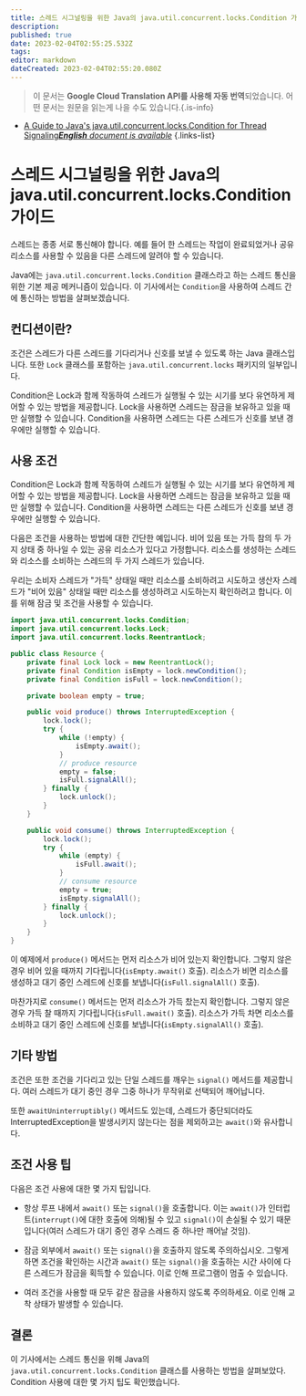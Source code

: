 ```yaml
---
title: 스레드 시그널링을 위한 Java의 java.util.concurrent.locks.Condition 가이드
description: 
published: true
date: 2023-02-04T02:55:25.532Z
tags: 
editor: markdown
dateCreated: 2023-02-04T02:55:20.080Z
---
```


> 이 문서는 **Google Cloud Translation API를 사용해 자동 번역**되었습니다.
어떤 문서는 원문을 읽는게 나을 수도 있습니다.{.is-info}



- [A Guide to Java's java.util.concurrent.locks.Condition for Thread Signaling***English** document is available*](/en/Knowledge-base/Java/a-guide-to-java-s-java-util-concurrent-locks-condition-for-thread-signaling)
{.links-list}



# 스레드 시그널링을 위한 Java의 java.util.concurrent.locks.Condition 가이드

스레드는 종종 서로 통신해야 합니다. 예를 들어 한 스레드는 작업이 완료되었거나 공유 리소스를 사용할 수 있음을 다른 스레드에 알려야 할 수 있습니다.

Java에는 `java.util.concurrent.locks.Condition` 클래스라고 하는 스레드 통신을 위한 기본 제공 메커니즘이 있습니다. 이 기사에서는 `Condition`을 사용하여 스레드 간에 통신하는 방법을 살펴보겠습니다.

## 컨디션이란?

조건은 스레드가 다른 스레드를 기다리거나 신호를 보낼 수 있도록 하는 Java 클래스입니다. 또한 `Lock` 클래스를 포함하는 `java.util.concurrent.locks` 패키지의 일부입니다.

Condition은 Lock과 함께 작동하여 스레드가 실행될 수 있는 시기를 보다 유연하게 제어할 수 있는 방법을 제공합니다. Lock을 사용하면 스레드는 잠금을 보유하고 있을 때만 실행할 수 있습니다. Condition을 사용하면 스레드는 다른 스레드가 신호를 보낸 경우에만 실행할 수 있습니다.

## 사용 조건

Condition은 Lock과 함께 작동하여 스레드가 실행될 수 있는 시기를 보다 유연하게 제어할 수 있는 방법을 제공합니다. Lock을 사용하면 스레드는 잠금을 보유하고 있을 때만 실행할 수 있습니다. Condition을 사용하면 스레드는 다른 스레드가 신호를 보낸 경우에만 실행할 수 있습니다.

다음은 조건을 사용하는 방법에 대한 간단한 예입니다. 비어 있음 또는 가득 참의 두 가지 상태 중 하나일 수 있는 공유 리소스가 있다고 가정합니다. 리소스를 생성하는 스레드와 리소스를 소비하는 스레드의 두 가지 스레드가 있습니다.

우리는 소비자 스레드가 "가득" 상태일 때만 리소스를 소비하려고 시도하고 생산자 스레드가 "비어 있음" 상태일 때만 리소스를 생성하려고 시도하는지 확인하려고 합니다. 이를 위해 잠금 및 조건을 사용할 수 있습니다.


```java
import java.util.concurrent.locks.Condition;
import java.util.concurrent.locks.Lock;
import java.util.concurrent.locks.ReentrantLock;

public class Resource {
    private final Lock lock = new ReentrantLock();
    private final Condition isEmpty = lock.newCondition();
    private final Condition isFull = lock.newCondition();

    private boolean empty = true;

    public void produce() throws InterruptedException {
        lock.lock();
        try {
            while (!empty) {
                isEmpty.await();
            }
            // produce resource
            empty = false;
            isFull.signalAll();
        } finally {
            lock.unlock();
        }
    }

    public void consume() throws InterruptedException {
        lock.lock();
        try {
            while (empty) {
                isFull.await();
            }
            // consume resource
            empty = true;
            isEmpty.signalAll();
        } finally {
            lock.unlock();
        }
    }
}
```

이 예제에서 `produce()` 메서드는 먼저 리소스가 비어 있는지 확인합니다. 그렇지 않은 경우 비어 있을 때까지 기다립니다(`isEmpty.await()` 호출). 리소스가 비면 리소스를 생성하고 대기 중인 스레드에 신호를 보냅니다(`isFull.signalAll()` 호출).

마찬가지로 `consume()` 메서드는 먼저 리소스가 가득 찼는지 확인합니다. 그렇지 않은 경우 가득 찰 때까지 기다립니다(`isFull.await()` 호출). 리소스가 가득 차면 리소스를 소비하고 대기 중인 스레드에 신호를 보냅니다(`isEmpty.signalAll()` 호출).

## 기타 방법

조건은 또한 조건을 기다리고 있는 단일 스레드를 깨우는 `signal()` 메서드를 제공합니다. 여러 스레드가 대기 중인 경우 그중 하나가 무작위로 선택되어 깨어납니다.

또한 `awaitUninterruptibly()` 메서드도 있는데, 스레드가 중단되더라도 InterruptedException을 발생시키지 않는다는 점을 제외하고는 `await()`와 유사합니다.

## 조건 사용 팁

다음은 조건 사용에 대한 몇 가지 팁입니다.

- 항상 루프 내에서 `await()` 또는 `signal()`을 호출합니다. 이는 `await()`가 인터럽트(`interrupt()`에 대한 호출에 의해)될 수 있고 `signal()`이 손실될 수 있기 때문입니다(여러 스레드가 대기 중인 경우 스레드 중 하나만 깨어날 것임).

- 잠금 외부에서 `await()` 또는 `signal()`을 호출하지 않도록 주의하십시오. 그렇게 하면 조건을 확인하는 시간과 `await()` 또는 `signal()`을 호출하는 시간 사이에 다른 스레드가 잠금을 획득할 수 있습니다. 이로 인해 프로그램이 멈출 수 있습니다.

- 여러 조건을 사용할 때 모두 같은 잠금을 사용하지 않도록 주의하세요. 이로 인해 교착 상태가 발생할 수 있습니다.

## 결론

이 기사에서는 스레드 통신을 위해 Java의 `java.util.concurrent.locks.Condition` 클래스를 사용하는 방법을 살펴보았다. Condition 사용에 대한 몇 가지 팁도 확인했습니다.